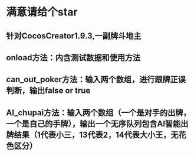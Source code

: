 满意请给个star
==============================
针对CocosCreator1.9.3,一副牌斗地主
---------------------------
onload方法：内含测试数据和使用方法
---------------------------
can_out_poker方法：输入两个数组，进行跟牌正误判断，输出false or true
-------------------------
AI_chupai方法：输入两个数组（一个是对手的出牌，一个是自己的手牌），输出一个无序队列包含AI智能出牌结果（1代表小三，13代表2，14代表大小王，无花色区分）
---------------------
